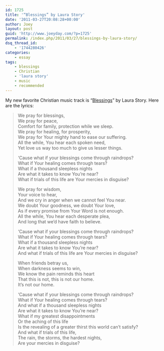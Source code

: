 ```yaml
---
id: 1725
title: '“Blessings” by Laura Story'
date: '2011-03-27T20:08:28+00:00'
author: Joey
layout: post
guid: 'http://www.joeyday.com/?p=1725'
permalink: /index.php/2011/03/27/blessings-by-laura-story/
dsq_thread_id:
    - '1744280426'
categories:
    - essay
tags:
    - blessings
    - Christian
    - 'laura story'
    - music
    - recommended
---
```


My new favorite Christian music track is “[Blessings](http://itunes.apple.com/us/album/blessings-single/id423917011)” by Laura Story. Here are the lyrics:

> We pray for blessings,  
> We pray for peace,  
> Comfort for family, protection while we sleep.  
> We pray for healing, for prosperity,  
> We pray for Your mighty hand to ease our suffering.  
> All the while, You hear each spoken need,  
> Yet love us way too much to give us lesser things.
> 
> ‘Cause what if your blessings come through raindrops?  
> What if Your healing comes through tears?  
> What if a thousand sleepless nights  
> Are what it takes to know You’re near?  
> What if trials of this life are Your mercies in disguise?
> 
> We pray for wisdom,  
> Your voice to hear,  
> And we cry in anger when we cannot feel You near.  
> We doubt Your goodness, we doubt Your love,  
> As if every promise from Your Word is not enough.  
> All the while, You hear each desperate plea,  
> And long that we’d have faith to believe.
> 
> ‘Cause what if your blessings come through raindrops?  
> What if Your healing comes through tears?  
> What if a thousand sleepless nights  
> Are what it takes to know You’re near?  
> And what if trials of this life are Your mercies in disguise?
> 
> When friends betray us,  
> When darkness seems to win,  
> We know the pain reminds this heart  
> That this is not, this is not our home.  
> It’s not our home.
> 
> ‘Cause what if your blessings come through raindrops?  
> What if Your healing comes through tears?  
> And what if a thousand sleepless nights  
> Are what it takes to know You’re near?  
> What if my greatest disappointments  
> Or the aching of this life  
> Is the revealing of a greater thirst this world can’t satisfy?  
> And what if trials of this life,  
> The rain, the storms, the hardest nights,  
> Are your mercies in disguise?